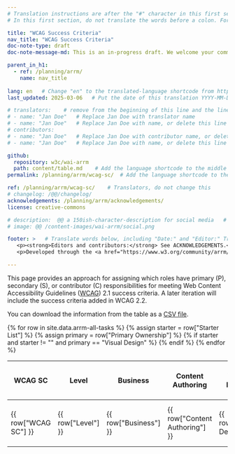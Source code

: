 ```yaml
---
# Translation instructions are after the "#" character in this first section. They are comments that do not show up in the web page. You do not need to translate the instructions after #.
# In this first section, do not translate the words before a colon. For example, do not translate "title:". Do translate the text after "title:".

title: "WCAG Success Criteria"
nav_title: "WCAG Success Criteria"
doc-note-type: draft
doc-note-message-md: This is an in-progress draft. We welcome your comments via GitHub or email from the links below under [Help improve this page](#helpimprove). You are also welcome to join the [ARRM Community Group](https://www.w3.org/community/arrm/) to contribute.

parent_in_h1:
  - ref: /planning/arrm/
    name: nav_title
    
lang: en   # Change "en" to the translated-language shortcode from https://www.iana.org/assignments/language-subtag-registry/language-subtag-registry
last_updated: 2025-03-06   # Put the date of this translation YYYY-MM-DD (with month in the middle)

# translators:    # remove from the beginning of this line and the lines below: "# " (the hash sign and the space)
# - name: "Jan Doe"   # Replace Jan Doe with translator name
# - name: "Jan Doe"   # Replace Jan Doe with name, or delete this line if not multiple translators
# contributors:
# - name: "Jan Doe"   # Replace Jan Doe with contributor name, or delete this line if none
# - name: "Jan Doe"   # Replace Jan Doe with name, or delete this line if not multiple contributors

github:
  repository: w3c/wai-arrm
  path: content/table.md    # Add the language shortcode to the middle of the filename, for example: content/index.fr.md
permalink: /planning/arrm/wcag-sc/  # Add the language shortcode to the end, with no slash at end, for example: /planning/arrm/fr

ref: /planning/arrm/wcag-sc/    # Translators, do not change this
# changelog: /@@/changelog/
acknowledgements: /planning/arrm/acknowledgements/
license: creative-commons

# description:  @@ a 150ish-character-description for social media   # translate the description
# image: @@ /content-images/wai-arrm/social.png

footer: >   # Translate words below, including "Date:" and "Editor:" Translate the Working Group name. Leave the Working Group acronym in English. Do *not* change the dates in the footer below.
   <p><strong>Editors and contributors:</strong> See ACKNOWLEDGEMENTS.</p>
   <p>Developed through the <a href="https://www.w3.org/community/arrm/">Accessibility Roles and Responsibilities Mapping (ARRM) Community Group</a> at W3C. Initially developed with the Accessibility Education and Outreach Working Group (<a href="https://www.w3.org/WAI/about/groups/eowg/">EOWG</a>).</p>

---
```


This page provides an approach for assigning which roles have primary (P), secondary (S), or contributor (C) responsibilities for meeting Web Content Accessibility Guidelines ([WCAG](https://www.w3.org/WAI/standards-guidelines/wcag/)) 2.1 success criteria. A later iteration will include the success criteria added in WCAG 2.2.

You can download the information from the table as a [CSV file](https://raw.githubusercontent.com/w3c/wai-arrm/refs/heads/master/_data/arrm-wcag-sc.csv).

<table>
  <thead>
    <tr>
      <!-- Only include specific columns in the header - exclude: Starter List -->
      <th>WCAG SC</th>
      <th>Level</th>
      <th>Business</th>
      <th>Content Authoring</th>
      <th>Visual Design</th>
      <th>User Experience (UX) Design</th>
      <th>Front-End Development</th>
    </tr>
  </thead>
  <tbody>
    {% for row in site.data.arrm-all-tasks %}
      <!-- Only display rows where 'Starter List' is not null or empty -->
      {% assign starter = row["Starter List"] %}
      {% assign primary = row["Primary Ownership"] %}
      {% if starter and starter != "" and primary == "Visual Design" %}
        <tr>
          <td>{{ row["WCAG SC"] }}</td>
          <td>{{ row["Level"] }}</td>
          <td>{{ row["Business"] }}</td>
          <td>{{ row["Content Authoring"] }}</td>
          <td>{{ row["Visual Design"] }}</td>
          <td>{{ row["User Experience (UX) Design"] }}</td>
          <td>{{ row["Front-End Development"] }}</td>
        </tr>
      {% endif %}
    {% endfor %}
  </tbody>
</table>




